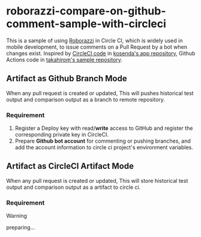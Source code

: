 # roborazzi-compare-on-github-comment-sample-with-circleci
This is a sample of using [Roborazzi](https://github.com/takahirom/roborazzi) in Circle CI, which is widely used in mobile development, to issue comments on a Pull Request by a bot when changes exist.
Inspired by [CircleCI code](https://github.com/kosenda/hiragana-converter/blob/develop/.circleci/config.yml) in [kosenda's app repository](https://github.com/kosenda/hiragana-converter), Github Actions code in [takahirom's sample repository](https://github.com/takahirom/roborazzi-compare-on-github-comment-sample).

## Artifact as Github Branch Mode
When any pull request is created or updated, This will pushes historical test output and comparison output as a branch to remote repository.
### Requirement
1. Register a Deploy key with read/**write** access to GitHub and register the corresponding private key in CircleCI.
2. Prepare **Github bot account** for commenting or pushing branches, and add the account information to circle ci project's environment variables.

## Artifact as CircleCI Artifact Mode
When any pull request is created or updated, This will store historical test output and comparison output as a artifact to circle ci.
### Requirement
> [!WARNING]
> preparing...
